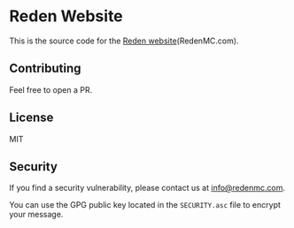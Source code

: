 # Reden Website

This is the source code for the [Reden website](https://RedenMC.com)(RedenMC.com).

## Contributing

Feel free to open a PR.

## License

MIT

## Security

If you find a security vulnerability, please contact us at <info@redenmc.com>.

You can use the GPG public key located in the `SECURITY.asc` file to encrypt your message.
